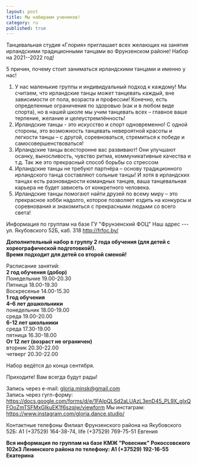 ```yaml
---
layout: post
title: Мы набираем учеников!
category: ru
published: true
---
```


Танцевальная студия «Глория» приглашает всех желающих на занятия ирландскими традиционными танцами во Фрунзенском районе! Набор на 2021--2022 год!

5 причин, почему стоит заниматься ирландскими танцами и именно у нас!

1. У нас маленькие группы и индивидуальный подход к каждому! Мы считаем, что ирландские танцы может танцевать каждый, вне зависимости от пола, возраста и профессии! Конечно, есть определенные ограничения по здоровью (как и в любом виде спорта), но в нашей школе мы учим танцевать всех – главное ваше терпение, желание и целеустремлённость!     
2. Ирландские танцы - это искусство и спорт одновременно! С одной стороны, это возможность танцевать невероятной красоты и легкости танцы – с другой, соревноваться, стремиться к победе и самосовершенствоваться!   
3. Ирландские танцы всесторонне вас развивают! Они улучшают осанку, выносливость, чувство ритма, коммуникативные качества и т.д. Так же это прекрасный способ борьбы со стрессом 
4. Ирландские танцы не требуют партнёра – основу традиционного ирландского танца составляют сольные танцы! И хотя в ирландских танцах есть разновидности командных танцев, ваша танцевальная карьера не будет зависеть от конкретного человека. 
5. Ирландские танцы помогают найти друзей по всему миру – это прекрасное хобби надолго, которое позволяет ездить на конкурсы и соревнования и знакомиться с прекрасными людьми со всего света!


Информация по группам на базе ГУ "Фрунзенский ФОЦ" Наш адрес --- ул. Якубовского 52Б, каб. 318 
<http://frfoc.by/>

**Дополнительный набор в группу 2 года обучения (для детей с хореографической подготовкой!).  
Время подходит для детей со второй сменой!**  

Расписание занятий:  
**2 год обучения (добор)**  
Понедельние 19.00-20.30   
Пятница 18.00-19.30    
Воскресенье 14.00-15.30      
**1 год обучения**   
**4–6 лет дошкольники**  
понедельник 18.00-19.00  
среда 19.00-20.00    
**6-12 лет школьники**  
среда     17.30-19.00    
пятница     16.30-18.00        
**От 12 лет (возраст не ограничен)**  
вторник 20.30-22.00    
четверг 20.30-22.00  
 
Набор ведётся до конца сентября.
 
Приходите! Вам всегда будут рады!

Запись через e-mail: [gloria.minsk@gmail.com](mailto:gloria.minsk@gmail.com)  
Запись через гугл-форму:
<https://docs.google.com/forms/d/e/1FAIpQLSd2aLUAzL3enD45_PL9X_gIxQFOoZmTSFMxGIkuEK1f6szqjw/viewform>
Мы инстаграм: https://www.instagram.com/gloria.dance.studio/

Контактные телефоны 
Филиал Фрунзенского района на Якубовского 52Б: А1 (+37529) 164-38-74, life (+37529) 769-75-51 Евгения    

**Вся информация по группам на базе КМЖ "Ровесник" Рокоссовского 102к3 Ленинского района по телефону: 
А1 (+37529) 192-16-55 Екатерина**
